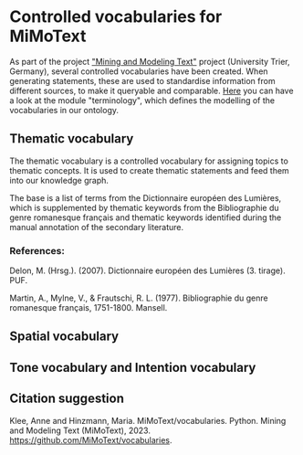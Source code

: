# Controlled vocabularies for MiMoText

As part of the project ["Mining and Modeling Text"](https://www.mimotext.uni-trier.de/en) project (University Trier, Germany), several controlled vocabularies have been created. When generating statements, these are used to standardise information from different sources, to make it queryable and comparable.
[Here](https://github.com/MiMoText/ontology/blob/main/Modules%20overview.md#module-9-terminology) you can have a look at the module "terminology", which defines the modelling of the vocabularies in our ontology.

## Thematic vocabulary

The thematic vocabulary is a controlled vocabulary for assigning topics to thematic concepts. It is used to create thematic statements and feed them into our knowledge graph.

The base is a list of terms from the Dictionnaire européen des Lumières, which is supplemented by thematic keywords from the Bibliographie du genre romanesque français and thematic keywords identified during the manual annotation of the secondary literature.

### References:

Delon, M. (Hrsg.). (2007). Dictionnaire européen des Lumières (3. tirage). PUF.

Martin, A., Mylne, V., & Frautschi, R. L. (1977). Bibliographie du genre romanesque français, 1751-1800. Mansell.

## Spatial vocabulary


## Tone vocabulary and Intention vocabulary



## Citation suggestion

Klee, Anne and Hinzmann, Maria. MiMoText/vocabularies. Python. Mining and Modeling Text (MiMoText), 2023. https://github.com/MiMoText/vocabularies.  
